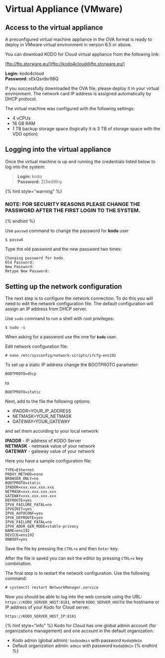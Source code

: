 # Virtual Appliance \(VMware\)

## Access to the virtual appliance

A preconfigured virtual machine appliance in the OVA format is ready to deploy in VMware virtual environment in version 6.5 or above. 

You can download KODO for Cloud virtual appliance from the following link:

[ftp://ftp.storware.eu/](ftp://kodo4cloud@ftp.storware.eu/)

**Login:** kodo4cloud  
**Password:** sEkQsrdsr98Q

If you successfully downloaded the OVA file, please deploy it in your virtual environment. The network card IP address is assigned automatically by DHCP protocol.

The virtual machine was configured with the following settings:

* 4 vCPUs
* 16 GB RAM
* 1 TB backup storage space \(logically it is 3 TB of storage space with the VDO option\)

## Logging into the virtual appliance

Once the virtual machine is up and running the credentials listed below to log into the system:

> **Login:** kodo  
> **Password:** Zt3edWny

{% hint style="warning" %}
### NOTE: FOR SECURITY REASONS PLEASE CHANGE THE PASSWORD AFTER THE FIRST LOGIN TO THE SYSTEM.
{% endhint %}

Use `passwd` command to change the password for **kodo** user

```text
$ passwd
```

Type the old password and the new password two times:

```text
Changing password for kodo.
Old Password:
New Password:
Retype New Password:
```

## Setting up the network configuration

The next step is to configure the network connection. To do this you will need to edit the network configuration file. The default configuration will assign an IP address from DHCP server.

Use `sudo` command to run a shell with root privileges:

```text
$ sudo -s
```

When asking for a password use the one for **`kodo`** user.

Edit network configuration file:

```text
# nano /etc/sysconfig/network-scripts/ifcfg-ens192
```

To set up a static IP address change the BOOTPROTO parameter:

```text
BOOTPROTO=dhcp
```

to

```text
BOOTPROTO=static
```

Next, add to the file the following options:

* IPADDR=YOUR\_IP\_ADDRESS
* NETMASK=YOUR\_NETMASK
* GATEWAY=YOUR\_GATEWAY

and set them according to your local network: 

**IPADDR** - IP address of KODO Server  
**NETMASK** - netmask value of your network  
**GATEWAY** - gateway value of your network

Here you have a sample configuration file:

```text
TYPE=Ethernet
PROXY_METHOD=none
BROWSER_ONLY=no
BOOTPROTO=static
IPADDR=xxx.xxx.xxx.xxx
NETMASK=xxx.xxx.xxx.xxx
GATEWAY=xxx.xxx.xxx.xxx
DEFROUTE=yes
IPV4_FAILURE_FATAL=no
IPV6INIT=yes
IPV6_AUTOCONF=yes
IPV6_DEFROUTE=yes
IPV6_FAILURE_FATAL=no
IPV6_ADDR_GEN_MODE=stable-privacy
NAME=ens192
DEVICE=ens192
ONBOOT=yes
```

Save the file by pressing the `CTRL+o` and then `Enter` key.

After the file is saved you can exit the editor by pressing `CTRL+x` key combination.

The final step is to restart the network configuration.  Use the following command:

```text
# systemctl restart NetworkManager.service
```

Now you should be able to log into the web console using the URL: `https://KODO_SERVER_HOST:8181`, where `KODO_SERVER_HOST`is the hostname or IP address of your Kodo for Cloud server. 

```text
https://KODO_SERVER_HOST_IP:8181
```

{% hint style="info" %}
Kodo for Cloud has one global admin account \(for organizations management\) and one account in the default organization:

* Kodo admin \(global admin\): `kodoadmin` with password `Kodo@dm1n`
* Default organization admin: `admin` with password `Kodo@dm1n`
{% endhint %}

